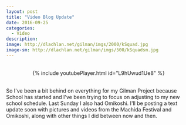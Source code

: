 ```yaml
---
layout: post
title: "Video Blog Update"
date: 2016-09-25
categories:
  - Video
description: 
image: http://dlachlan.net/gilman/imgs/2000/kSquad.jpg
image-sm: http://dlachlan.net/gilman/imgs/500/kSquadsm.jpg
---
```

<br>

<center>
{% include youtubePlayer.html id="L9hUwud1Ue8" %}
</center>

<br>

<p>So I've been a bit behind on everything for my Gilman Project because School has started and I've been trying to focus on adjusting to my new school schedule. Last Sunday I also had Omikoshi. I'll be posting a text update soon with pictures and videos from the Machida Festival and Omikoshi, along with other things I did between now and then.</p> 

<br>